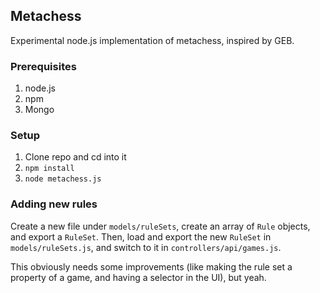 ## Metachess

Experimental node.js implementation of metachess, inspired by GEB.

### Prerequisites

1. node.js
1. npm
1. Mongo

### Setup

1. Clone repo and cd into it
1. `npm install`
1. `node metachess.js`

### Adding new rules

Create a new file under `models/ruleSets`, create an array of `Rule` objects, and export a `RuleSet`. Then, load and export the new `RuleSet` in `models/ruleSets.js`, and switch to it in `controllers/api/games.js`.

This obviously needs some improvements (like making the rule set a property of a game, and having a selector in the UI), but yeah.
